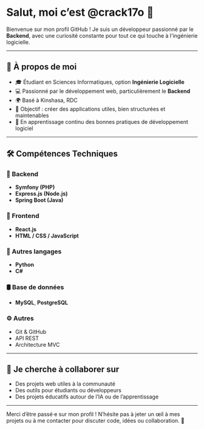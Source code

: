 # Salut, moi c’est @crack17o 👋

Bienvenue sur mon profil GitHub ! Je suis un développeur passionné par le **Backend**, avec une curiosité constante pour tout ce qui touche à l'ingénierie logicielle.

---

## 🚀 À propos de moi

- 🎓 Étudiant en Sciences Informatiques, option **Ingénierie Logicielle**
- 💻 Passionné par le développement web, particulièrement le **Backend**
- 🌍 Basé à Kinshasa, RDC
- 🎯 Objectif : créer des applications utiles, bien structurées et maintenables
- 🧠 En apprentissage continu des bonnes pratiques de développement logiciel

---

## 🛠️ Compétences Techniques

### 🔧 Backend
- **Symfony (PHP)**
- **Express.js (Node.js)**
- **Spring Boot (Java)**

### 🎨 Frontend
- **React.js**
- **HTML / CSS / JavaScript**

### 🐍 Autres langages
- **Python**
- **C#**

### 🛢️ Base de données
- **MySQL**, **PostgreSQL**

### ⚙️ Autres
- Git & GitHub
- API REST
- Architecture MVC

---

## 🤝 Je cherche à collaborer sur

- Des projets web utiles à la communauté
- Des outils pour étudiants ou développeurs
- Des projets éducatifs autour de l’IA ou de l’apprentissage

----

Merci d’être passé·e sur mon profil ! N’hésite pas à jeter un œil à mes projets ou à me contacter pour discuter code, idées ou collaboration. 🚀



<!---
crack17o/crack17o is a ✨ special ✨ repository because its `README.md` (this file) appears on your GitHub profile.
You can click the Preview link to take a look at your changes.
--->
